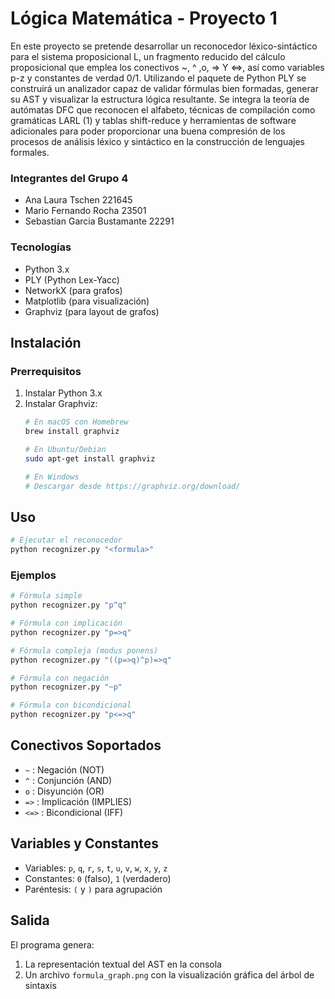# Lógica Matemática - Proyecto 1
En este proyecto se pretende desarrollar un reconocedor léxico-sintáctico para el sistema proposicional L, un fragmento reducido del cálculo proposicional que emplea los conectivos ~, ^ ,o, => Y <=>, así como variables p-z y constantes de verdad 0/1. Utilizando el paquete de Python PLY se construirá un analizador capaz de validar fórmulas bien formadas, generar su AST y visualizar la estructura lógica resultante. Se integra la teoría de autómatas DFC que reconocen el alfabeto, técnicas de compilación como gramáticas LARL (1) y tablas shift-reduce y herramientas de software adicionales para poder proporcionar una buena compresión de los procesos de análisis léxico y sintáctico en la construcción de lenguajes formales. 

### Integrantes del Grupo 4 
+ Ana Laura Tschen 221645
+ Mario Fernando Rocha 23501
+ Sebastian Garcia Bustamante 22291

### Tecnologías
- Python 3.x
- PLY (Python Lex-Yacc)
- NetworkX (para grafos)
- Matplotlib (para visualización)
- Graphviz (para layout de grafos)

## Instalación

### Prerrequisitos
1. Instalar Python 3.x
2. Instalar Graphviz:
   ```bash
   # En macOS con Homebrew
   brew install graphviz
   
   # En Ubuntu/Debian
   sudo apt-get install graphviz
   
   # En Windows
   # Descargar desde https://graphviz.org/download/
   ```



## Uso

```bash
# Ejecutar el reconocedor
python recognizer.py "<formula>"
```

### Ejemplos
```bash
# Fórmula simple
python recognizer.py "p^q"

# Fórmula con implicación
python recognizer.py "p=>q"

# Fórmula compleja (modus ponens)
python recognizer.py "((p=>q)^p)=>q"

# Fórmula con negación
python recognizer.py "~p"

# Fórmula con bicondicional
python recognizer.py "p<=>q"
```

## Conectivos Soportados
- `~` : Negación (NOT)
- `^` : Conjunción (AND)
- `o` : Disyunción (OR)
- `=>` : Implicación (IMPLIES)
- `<=>` : Bicondicional (IFF)

## Variables y Constantes
- Variables: `p`, `q`, `r`, `s`, `t`, `u`, `v`, `w`, `x`, `y`, `z`
- Constantes: `0` (falso), `1` (verdadero)
- Paréntesis: `(` y `)` para agrupación

## Salida
El programa genera:
1. La representación textual del AST en la consola
2. Un archivo `formula_graph.png` con la visualización gráfica del árbol de sintaxis

